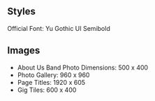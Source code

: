 ## Styles
Official Font: Yu Gothic UI Semibold

## Images
- About Us Band Photo Dimensions: 500 x 400
- Photo Gallery: 960 x 960
- Page Titles: 1920 x 605
- Gig Tiles: 600 x 400





